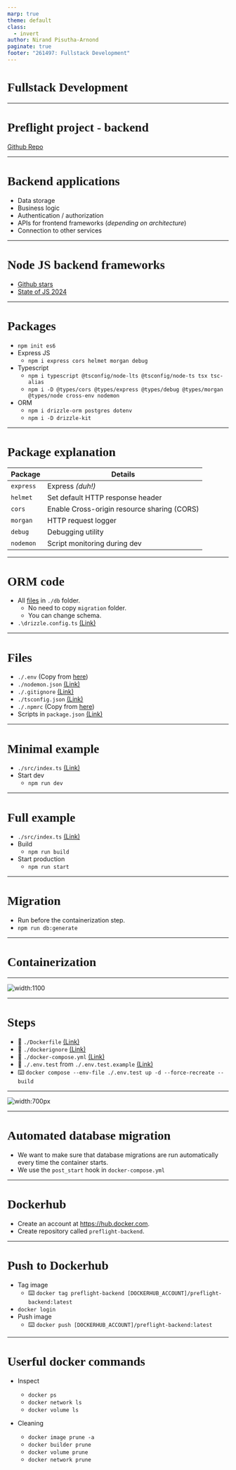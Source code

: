 ```yaml
---
marp: true
theme: default
class:
  - invert
author: Nirand Pisutha-Arnond
paginate: true
footer: "261497: Fullstack Development"
---
```


<style>
@import url('https://fonts.googleapis.com/css2?family=Prompt:ital,wght@0,100;0,300;0,400;0,700;1,100;1,300;1,400;1,700&display=swap');

    :root {
    font-family: Prompt;
    --hl-color: #D57E7E;
}
h1 {
  font-family: Prompt
}
</style>

# Fullstack Development

---

# Preflight project - backend

[Github Repo](https://github.com/fullstack-68/pf-backend)

---

# Backend applications

- Data storage
- Business logic
- Authentication / authorization
- APIs for frontend frameworks (_depending on architecture_)
- Connection to other services

---

# Node JS backend frameworks

- [Github stars](https://github.com/vanodevium/node-framework-stars)
- [State of JS 2024](https://2024.stateofjs.com/en-US/other-tools/#backend_frameworks)

---

# Packages

- `npm init es6`
- Express JS
  - `npm i express cors helmet morgan debug`
- Typescript
  - `npm i typescript @tsconfig/node-lts @tsconfig/node-ts tsx tsc-alias`
  - `npm i -D @types/cors @types/express @types/debug @types/morgan @types/node cross-env nodemon`
- ORM
  - `npm i drizzle-orm postgres dotenv`
  - `npm i -D drizzle-kit`

---

# Package explanation

| Package   | Details                                     |
| --------- | ------------------------------------------- |
| `express` | Express _(duh!)_                            |
| `helmet`  | Set default HTTP response header            |
| `cors`    | Enable Cross-origin resource sharing (CORS) |
| `morgan`  | HTTP request logger                         |
| `debug`   | Debugging utility                           |
| `nodemon` | Script monitoring during dev                |

---

# ORM code

- All [files](https://github.com/fullstack-68/pf-backend/tree/main/db) in `./db` folder.
  - No need to copy `migration` folder.
  - You can change schema.
- `.\drizzle.config.ts` [(Link)](https://github.com/fullstack-68/pf-backend/blob/main/drizzle.config.ts)

---

# Files

- `./.env` (Copy from [here](https://github.com/fullstack-68/pf-backend/blob/main/.env.example))
- `./nodemon.json` [(Link)](https://github.com/fullstack-68/pf-backend/blob/main/nodemon.json)
- `./.gitignore` [(Link)](https://github.com/fullstack-68/pf-backend/blob/main/.gitignore)
- `./tsconfig.json` [(Link)](https://github.com/fullstack-68/pf-backend/blob/main/tsconfig.json)
- `./.npmrc` (Copy from [here](https://github.com/fullstack-68/pf-backend/blob/main/.npmrc.example))
- Scripts in `package.json` [(Link)](https://github.com/fullstack-68/pf-backend/blob/f888f8a6bd1994f4e4b43b20a2b7a9e5e8505722/package.json#L27-L33)

---

# Minimal example

- `./src/index.ts` [(Link)](https://github.com/fullstack-68/pf-backend/blob/main/src/index.min.ts)
- Start dev
  - `npm run dev`

---

# Full example

- `./src/index.ts` [(Link)](https://github.com/fullstack-68/pf-backend/blob/main/src/index.ts)
- Build
  - `npm run build`
- Start production
  - `npm run start`

---

# Migration

- Run before the containerization step.
- `npm run db:generate`

---

# Containerization

---

![width:1100](./img/container_steps.png)

---

# Steps

- 💾 `./Dockerfile` [(Link)](https://github.com/fullstack-67/pf-backend/blob/main/Dockerfile)
- 💾 `./dockerignore` [(Link)](https://github.com/fullstack-67/pf-backend/blob/main/.dockerignore)
- 💾 `./docker-compose.yml` [(Link)](https://github.com/fullstack-67/pf-backend/blob/main/docker-compose.yml)
- 💾 `./.env.test` from `./.env.test.example` [(Link)](https://github.com/fullstack-67/pf-backend/blob/main/.env.test.example)
- ⌨️ `docker compose --env-file ./.env.test up -d --force-recreate --build`

---

![width:700px](./img/backend_docker.png)

---

# Automated database migration

- We want to make sure that database migrations are run automatically every time the container starts.
- We use the `post_start` hook in `docker-compose.yml`

---

# Dockerhub

- Create an account at https://hub.docker.com.
- Create repository called `preflight-backend`.

---

# Push to Dockerhub

- Tag image
  - ⌨️ `docker tag preflight-backend [DOCKERHUB_ACCOUNT]/preflight-backend:latest`
- `docker login`
- Push image
  - ⌨️ `docker push [DOCKERHUB_ACCOUNT]/preflight-backend:latest`

---

# Userful docker commands

- Inspect

  - `docker ps`
  - `docker network ls`
  - `docker volume ls`

- Cleaning
  - `docker image prune -a`
  - `docker builder prune`
  - `docker volume prune`
  - `docker network prune`

